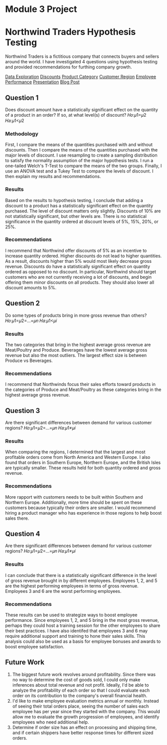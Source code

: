 # Module 3 Project
# Northwind Traders Hypothesis Testing

Northwind Traders is a fictitious company that connects buyers and sellers around the world. I have investigated 4 questions using hypothesis testing and provided recommendations for furthing company growth.

<a href="0_Data_Exploration.ipynb">Data Exploration</a>
<a href="1_Discounts.ipynb">Discounts</a>
<a href="2_Product_Category.ipynb">Product Category</a>
<a href="3_Customer_Region.ipynb">Customer Region</a>
<a href="4_Employee_Performance.ipynb">Employee Performance</a>
<a href="https://docs.google.com/presentation/d/13S-cCuHyVbKEIIxlDAow6rFU5phzE8Ck90G_k4r0l5E/edit?usp=sharing">Presentation</a>
<a href="https://medium.com/@savannahmcamis/hypothesis-testing-for-discounts-6fdd56a953f">Blog Post</a>

## Question 1
Does discount amount have a statistically significant effect on the quantity of a product in an order? If so, at what level(s) of discount?
𝐻𝑜:𝜇1=𝜇2
𝐻𝑎:𝜇1<𝜇2

### Methodology
First, I compare the means of the quantities purchased with and without discounts. Then I compare the means of the quantities purchased with the major levels of discount. I use resampling to create a sampling distribution to satisfy the normality assumption of the major hypothesis tests. I run a one-tailed Welch's T-Test to compare the means of the two groups. Finally, I use an ANOVA test and a Tukey Test to compare the levels of discount. I then explain my results and recommendations.

### Results
Based on the results to hypothesis testing, I conclude that adding a discount to a product has a statistically significant effect on the quantity purchased. The level of discount matters only slightly. Discounts of 10% are not statistically significant, but other levels are. There is no statistical significance in the quantity ordered at discount levels of 5%, 15%, 20%, or 25%.

### Recommendations
I recommend that Northwind offer discounts of 5% as an incentive to increase quantity ordered. Higher discounts do not lead to higher quantities. As a result, discounts higher than 5% would most likely decrease gross revenue. Discounts do have a statistically significant effect on quantity ordered as opposed to no discount. In particular, Northwind should target customers who are not currently receiving a lot of discounts, and begin offering them minor discounts on all products. They should also lower all discount amounts to 5%.


## Question 2
Do some types of products bring in more gross revenue than others?
𝐻𝑜:𝜇1=𝜇2=...=𝜇𝑛
𝐻𝑎:𝜇1<𝜇𝑖

### Results
The two categories that bring in the highest average gross revenue are Meat/Poultry and Produce. Beverages have the lowest average gross revenue but also the most outliers. The largest effect size is between Produce vs Beverages.

### Recommendations
I recommend that Northwinds focus their sales efforts toward products in the categories of Produce and Meat/Poultry as these categories bring in the highest average gross revenue.

## Question 3
Are there significant differences between demand for various customer regions?
𝐻𝑜:𝜇1=𝜇2=...=𝜇𝑛
𝐻𝑎:𝜇1≠𝜇𝑖

### Results
When comparing the regions, I determined that the largest and most profitable orders come from North America and Western Europe. I also found that orders in Southern Europe, Northern Europe, and the British Isles are typically smaller. These results held for both quantity ordered and gross revenue.

### Recommendations
More rapport with customers needs to be built within Southern and Northern Europe. Additionally, more time should be spent on these customers because typically their orders are smaller. I would recommend hiring a product manager who has experience in those regions to help boost sales there.

## Question 4
Are there significant differences between demand for various customer regions?
𝐻𝑜:𝜇1=𝜇2=...=𝜇𝑛
𝐻𝑎:𝜇1≠𝜇𝑖

### Results
I can conclude that there is a statistically significant difference in the level of gross revenue brought in by different employees. Employees 1, 2, and 5 are the highest performing employees in terms of gross revenue. Employees 3 and 6 are the worst performing employees.

### Recommendations
These results can be used to strategize ways to boost employee performance. Since employees 1, 2, and 5 bring in the most gross revenue, perhaps they could host a training session for the other employees to share their best practices. I have also identifed that employees 3 and 6 may require additional support and training to hone their sales skills. This analysis could also be used as a basis for employee bonuses and awards to boost employee satisfaction.


## Future Work
1. The biggest future work revolves around profitability. Since there was no way to determine the cost of goods sold, I could only make inferences about total revenue and not profit. Ideally, I'd be able to analyze the profitability of each order so that I could evaluate each order on its contribution to the company's overall financial health.
2. I'd like to make employee evaluation metrics annual or monthly. Instead of seeing their total orders place, seeing the number of sales each employee has per year since they started with the company. This would allow me to evaluate the growth progression of employees, and identify employees who need additional help. 
3. Determine if order size has an effect on processing and shipping time, and if certain shippers have better response times for different sized orders.
</detail>
